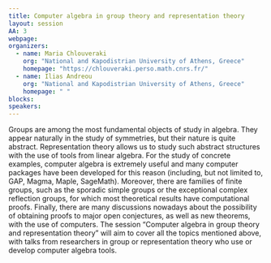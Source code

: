 ```yaml
---
title: Computer algebra in group theory and representation theory
layout: session
AA: 3
webpage: 
organizers:
  - name: Maria Chlouveraki
    org: "National and Kapodistrian University of Athens, Greece"
    homepage: "https://chlouveraki.perso.math.cnrs.fr/"
  - name: Ilias Andreou
    org: "National and Kapodistrian University of Athens, Greece"
    homepage: " "
blocks: 
speakers: 
---
```


 Groups are among the most fundamental objects of study in algebra. They appear naturally in the study of symmetries, but their nature is quite abstract. Representation theory allows us to study such abstract structures with the use of tools from linear algebra.  For the study of concrete examples, computer algebra is extremely useful and many computer packages have been developed for this reason (including, but not limited to, GAP, Magma, Maple, SageMath). Moreover, there are families of finite groups, such as the sporadic simple groups or the exceptional complex reflection groups, for which most theoretical results have computational proofs. Finally, there are many discussions nowadays about the possibility of obtaining proofs to major open conjectures, as well as new theorems, with the use of computers. The session “Computer algebra in group theory and representation theory” will aim to cover all the topics mentioned above, with talks from researchers in group or representation theory who use or develop computer algebra tools.
 